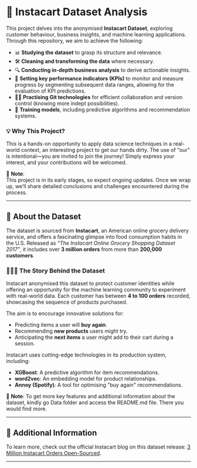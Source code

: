 # 🛒 **Instacart Dataset Analysis**

This project delves into the anonymised **Instacart Dataset**, exploring customer behaviour, business insights, and machine learning applications. Through this repository, we aim to achieve the following:  
- 📊 **Studying the dataset** to grasp its structure and relevance.  
- 🛠️ **Cleaning and transforming the data** where necessary.  
- 🔍 **Conducting in-depth business analysis** to derive actionable insights.  
- 🎯 **Setting key performance indicators (KPIs)** to monitor and measure progress by segmenting subsequent data ranges, allowing for the evaluation of KPI predictions.  
- 👩‍💻 **Practising Git technologies** for efficient collaboration and version control (knowing more indept possibilities).  
- 🤖 **Training models**, including predictive algorithms and recommendation systems.  

### 💡 **Why This Project?**  
This is a hands-on opportunity to apply data science techniques in a real-world context, an interesting project to get our hands dirty. The use of "our" is intentional—you are invited to join the journey! Simply express your interest, and your contributions will be welcomed.  

📌 **Note**:  
This project is in its early stages, so expect ongoing updates. Once we wrap up, we’ll share detailed conclusions and challenges encountered during the process.  

---

## 📖 **About the Dataset**
The dataset is sourced from **Instacart**, an American online grocery delivery service, and offers a fascinating glimpse into food consumption habits in the U.S. Released as *“The Instacart Online Grocery Shopping Dataset 2017”*, it includes over **3 million orders** from more than **200,000 customers**.  

### 🧚‍♀️✨ **The Story Behind the Dataset**  
Instacart anonymised this dataset to protect customer identities while offering an opportunity for the machine learning community to experiment with real-world data. Each customer has between **4 to 100 orders** recorded, showcasing the sequence of products purchased.  

The aim is to encourage innovative solutions for:  
- Predicting items a user will **buy again**.  
- Recommending **new products** users might try.  
- Anticipating the **next items** a user might add to their cart during a session.  

Instacart uses cutting-edge technologies in its production system, including:  
- **XGBoost**: A predictive algorithm for item recommendations.  
- **word2vec**: An embedding model for product relationships.  
- **Annoy (Spotify)**: A tool for optimising "buy again" recommendations.  

📌 **Note**: 
To get more key features and additional information about the dataset, kindly go Data folder and access the README.md file. There you would find more.

---

## 🔗 **Additional Information**  
To learn more, check out the official Instacart blog on this dataset release: [3 Million Instacart Orders Open-Sourced](https://tech.instacart.com/3-million-instacart-orders-open-sourced-d40d29ead6f2).  

---
